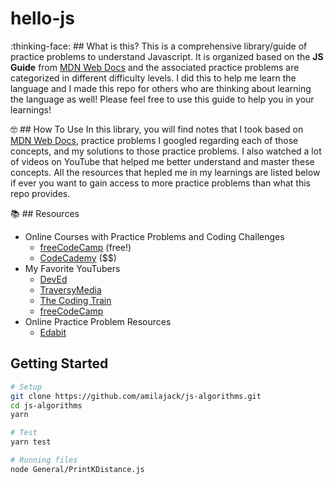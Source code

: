 hello-js
============
:thinking-face: ## What is this?
This is a comprehensive library/guide of practice problems to understand Javascript. It is organized based on the **JS Guide** from [MDN Web Docs](https://developer.mozilla.org/en-US/docs/Web/JavaScript/Guide) and the associated practice problems are categorized in different difficulty levels. I did this to help me learn the language and I made this repo for others who are thinking about learning the language as well! Please feel free to use this guide to help you in your learnings!

🤓 ## How To Use
In this library, you will find notes that I took based on [MDN Web Docs](https://developer.mozilla.org/en-US/docs/Web/JavaScript/Guide), practice problems I googled regarding each of those concepts, and my solutions to those practice problems. I also watched a lot of videos on YouTube that helped me better understand and master these concepts. All the resources that hepled me in my learnings are listed below if ever you want to gain access to more practice problems than what this repo provides. 

📚 ## Resources
- Online Courses with Practice Problems and Coding Challenges
  - [freeCodeCamp](https://www.freecodecamp.org/) (free!)
  - [CodeCademy](https://www.codecademy.com/) ($$) 
- My Favorite YouTubers
  - [DevEd](https://www.youtube.com/Deved)
  - [TraversyMedia](https://www.youtube.com/traversymedia)
  - [The Coding Train](https://www.youtube.com/user/shiffman)
  - [freeCodeCamp](https://www.youtube.com/channel/UC8butISFwT-Wl7EV0hUK0BQ)
- Online Practice Problem Resources 
  - [Edabit](https://edabit.com/challenges)

## Getting Started

```bash
# Setup
git clone https://github.com/amilajack/js-algorithms.git
cd js-algorithms
yarn

# Test
yarn test

# Running files
node General/PrintKDistance.js
```
